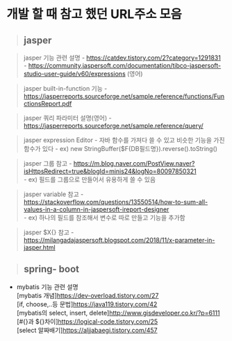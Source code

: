 # 개발 할 때 참고 했던 URL주소 모음

> ## jasper

  > jasper 기능 관련 설명
    - https://catdev.tistory.com/2?category=1291831  
    - https://community.jaspersoft.com/documentation/tibco-jaspersoft-studio-user-guide/v60/expressions (영어)
 

  > jasper built-in-function 기능
    - https://jasperreports.sourceforge.net/sample.reference/functions/FunctionsReport.pdf
  
  > jasper 쿼리 파라미터 설명(영어)
    - https://jasperreports.sourceforge.net/sample.reference/query/
  
  > jasper expression Editor
    - 자바 함수를 가져다 쓸 수 있고 비슷한 기능을 가진 함수가 있다
      - ex) new StringBuffer($F{DB필드명}).reverse().toString()
  
  > jasper 그룹 참고
    - https://m.blog.naver.com/PostView.naver?isHttpsRedirect=true&blogId=minis24&logNo=80097850321  
      - ex) 필드를 그룹으로 만들어서 유용하게 쓸 수 있음

  > jasper variable 참고
    - https://stackoverflow.com/questions/13550514/how-to-sum-all-values-in-a-column-in-jaspersoft-ireport-designer  
    - ex) 하나의 필드를 참조해서 변수로 따로 만들고 기능을 추가함
 
  > jasper $X{} 참고
    - https://milangadajaspersoft.blogspot.com/2018/11/x-parameter-in-jasper.html

> ## spring- boot
  
  - mybatis 기능 관련 설명   
    [mybatis 개념]https://dev-overload.tistory.com/27  
    [if, choose,..등 문법]https://java119.tistory.com/42  
    [mybatis의 select, insert, delete]http://www.gisdeveloper.co.kr/?p=6111  
    [#{}과 ${}차이]https://logical-code.tistory.com/25  
    [select 알짜배기]https://aljjabaegi.tistory.com/457

